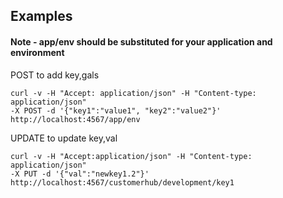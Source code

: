 ## Examples
#### Note - app/env should be substituted for your application and environment

POST to add key,gals
```
curl -v -H "Accept: application/json" -H "Content-type: application/json" 
-X POST -d '{"key1":"value1", "key2":"value2"}' http://localhost:4567/app/env
```

UPDATE to update key,val
```
curl -v -H "Accept:application/json" -H "Content-type: application/json" 
-X PUT -d '{"val":"newkey1.2"}' http://localhost:4567/customerhub/development/key1
```
